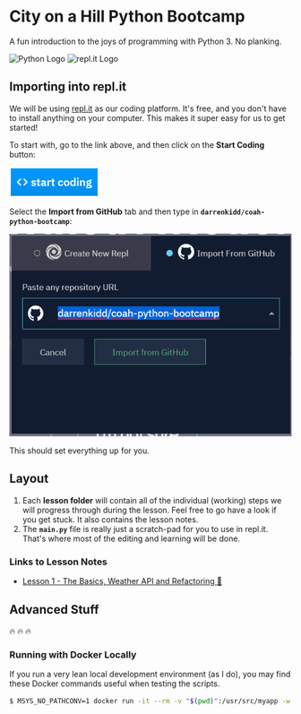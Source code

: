 # City on a Hill Python Bootcamp

A fun introduction to the joys of programming with Python 3. No planking.

![Python Logo](https://www.python.org/static/community_logos/python-logo-generic.svg)
![repl.it Logo](https://cdn.freebiesupply.com/logos/large/2x/replit-logo-png-transparent.png)

## Importing into repl.it

We will be using [repl.it](https://repl.it/) as our coding platform. It's free,
and you don't have to install anything on your computer. This makes it super easy
for us to get started!

To start with, go to the link above, and then click on the **Start Coding** button:

![Start Coding](start_coding.png)

Select the **Import from GitHub** tab and then type in **`darrenkidd/coah-python-bootcamp`**:

![Import from GitHub](import_from_github.png)

This should set everything up for you.

## Layout

1. Each **lesson folder** will contain all of the individual (working) steps we
will progress through during the lesson. Feel free to go have a look if you get
stuck. It also contains the lesson notes.
1. The **`main.py`** file is really just a scratch-pad for you to use in repl.it.
That's where most of the editing and learning will be done.

### Links to Lesson Notes

* [Lesson 1 - The Basics, Weather API and Refactoring :hatched_chick:](./lesson1/LESSON1_NOTES.md)

## Advanced Stuff

:fire: :fire: :fire:

### Running with Docker Locally

If you run a very lean local development environment (as I do), you may find
these Docker commands useful when testing the scripts.

```bash
$ MSYS_NO_PATHCONV=1 docker run -it --rm -v "$(pwd)":/usr/src/myapp -w /usr/src/myapp python:3.8.2-slim-buster /bin/bash -c "pip install requests && python main.py"
```
